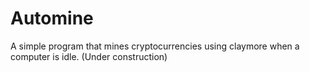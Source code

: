 # Automine
A simple program that mines cryptocurrencies using claymore when a computer is idle. (Under construction)
